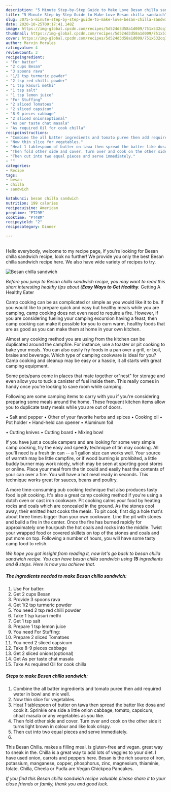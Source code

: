 ```yaml
---
description: "5 Minute Step-by-Step Guide to Make Love Besan chilla sandwich"
title: "5 Minute Step-by-Step Guide to Make Love Besan chilla sandwich"
slug: 3075-5-minute-step-by-step-guide-to-make-love-besan-chilla-sandwich
date: 2020-10-25T09:17:41.148Z
image: https://img-global.cpcdn.com/recipes/5d524d3d58a1d009/751x532cq70/besan-chilla-sandwich-recipe-main-photo.jpg
thumbnail: https://img-global.cpcdn.com/recipes/5d524d3d58a1d009/751x532cq70/besan-chilla-sandwich-recipe-main-photo.jpg
cover: https://img-global.cpcdn.com/recipes/5d524d3d58a1d009/751x532cq70/besan-chilla-sandwich-recipe-main-photo.jpg
author: Marvin Morales
ratingvalue: 4
reviewcount: 3
recipeingredient:
- "For batter"
- "2 cups Besan"
- "3 spoons rava"
- "1/2 tsp turmeric powder"
- "2 tsp red chilli powder"
- "1 tsp kasuri methi"
- "1 tsp salt"
- "1 tsp lemon juice"
- "For Stuffing"
- "2 sliced Tomatoes"
- "2 sliced capsicum"
- "8-9 pieces cabbage"
- "2 sliced onionsoptional"
- "As per taste chat masala"
- "As required Oil for cook chilla"
recipeinstructions:
- "Combine the all batter ingredients and tomato puree then add required water in bowl and mix well."
- "Now thin slice for vegetables."
- "Heat 1 tablespoon of butter on tawa then spread the batter like dosa and cook it. Sprinkle one side a little onion cabbage, tomato, capsicum, chaat masala or any vegetables as you like."
- "Then fold other side and cover. Turn over and cook on the other side it turns light brown in colour and like look crispy."
- "Then cut into two equal pieces and serve immediately."
- ""
categories:
- Recipe
tags:
- besan
- chilla
- sandwich

katakunci: besan chilla sandwich 
nutrition: 199 calories
recipecuisine: American
preptime: "PT29M"
cooktime: "PT48M"
recipeyield: "2"
recipecategory: Dinner

---
```

<br>
Hello everybody, welcome to my recipe page, if you're looking for Besan chilla sandwich recipe, look no further! We provide you only the best Besan chilla sandwich recipe here. We also have wide variety of recipes to try.
<br>


![Besan chilla sandwich](https://img-global.cpcdn.com/recipes/5d524d3d58a1d009/751x532cq70/besan-chilla-sandwich-recipe-main-photo.jpg)

<i>Before you jump to Besan chilla sandwich recipe, you may want to read this short interesting healthy tips about {<strong>Easy Ways to Get Healthy</strong>.</i>
Getting A Healthy Eater

    
Camp cooking can be as complicated or simple as you would like it to be. If you would like to prepare quick and easy but healthy meals while you are camping, camp cooking does not even need to require a fire. However, if you are considering fueling your camping excursion having a feast, then camp cooking can make it possible for you to earn warm, healthy foods that are as good as you can make them at home in your own kitchen.

 Almost any cooking method you are using from the kitchen can be duplicated around the campfire. For instance, use a toaster or pit cooking to bake your meals. You can also easily fry foods in a pan over a grill, or boil, braise and beverage. Which type of camping cookware is ideal for you? Camp cooking and cleanup may be easy or a hassle, it all starts with great camping equipment.

Some pots/pans come in places that mate together or"nest" for storage and even allow you to tuck a canister of fuel inside them. This really comes in handy once you're looking to save room while camping.

Following are some camping items to carry with you if you're considering preparing some meals around the home. These frequent kitchen items allow you to duplicate tasty meals while you are out of doors.

• Salt and pepper
• Other of your favorite herbs and spices
• Cooking oil
• Pot holder
• Hand-held can opener
• Aluminum foil

• Cutting knives
• Cutting board
• Mixing bowl


If you have just a couple campers and are looking for some very simple camp cooking, try the easy and speedy technique of tin may cooking. All you'll need is a fresh tin can -- a 1 gallon size can works well. Your source of warmth may be little campfire, or if wood burning is prohibited, a little buddy burner may work nicely, which may be seen at sporting good stores or online. Place your meal from the tin could and easily heat the contents of your can over a fire. You will have a hot meal ready in seconds.  This technique works great for sauces, beans and poultry.

A more time-consuming pub cooking technique that also produces tasty food is pit cooking.  It's also a great camp cooking method if you're using a dutch oven or cast iron cookware. Pit cooking calms your food by heating rocks and coals which are concealed in the ground. As the stones cool away, their emitted heat cooks the meals. To pit cook, first dig a hole that's about three times bigger than your own cookware. Line the pit with stones and build a fire in the center. Once the fire has burned rapidly for approximately one hourpush the hot coals and rocks into the middle. Twist your wrapped food or covered skillets on top of the stones and coals and put more on top. Following a number of hours, you will have some tasty camp food to relish.


<i>We hope you got insight from reading it, now let's go back to besan chilla sandwich recipe. You can have besan chilla sandwich using <strong>15</strong> ingredients and <strong>6</strong> steps. Here is how you achieve that.
</i>

##### The ingredients needed to make Besan chilla sandwich:

1. Use For batter:
1. Get 2 cups Besan
1. Provide 3 spoons rava
1. Get 1/2 tsp turmeric powder
1. You need 2 tsp red chilli powder
1. Take 1 tsp kasuri methi
1. Get 1 tsp salt
1. Prepare 1 tsp lemon juice
1. You need For Stuffing:
1. Prepare 2 sliced Tomatoes
1. You need 2 sliced capsicum
1. Take 8-9 pieces cabbage
1. Get 2 sliced onions(optional)
1. Get As per taste chat masala
1. Take As required Oil for cook chilla


##### Steps to make Besan chilla sandwich:

1. Combine the all batter ingredients and tomato puree then add required water in bowl and mix well.
1. Now thin slice for vegetables.
1. Heat 1 tablespoon of butter on tawa then spread the batter like dosa and cook it. Sprinkle one side a little onion cabbage, tomato, capsicum, chaat masala or any vegetables as you like.
1. Then fold other side and cover. Turn over and cook on the other side it turns light brown in colour and like look crispy.
1. Then cut into two equal pieces and serve immediately.
1. 


This Besan Chilla. makes a filling meal. is gluten-free and vegan. great way to sneak in the. Chilla is a great way to add lots of veggies to your diet. I have used onion, carrots and peppers here. Besan is the rich source of iron, potassium, manganese, copper, phosphorus, zinc, magnesium, thiaminie, folate. Chilla, Cheela or Pudla are Vegan Chickpea Pancakes. 

<i>If you find this Besan chilla sandwich recipe valuable please share it to your close friends or family, thank you and good luck.</i>
